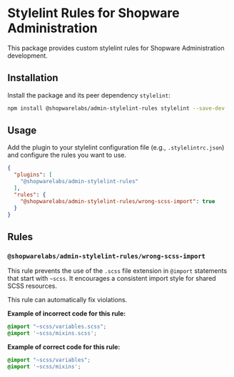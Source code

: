# Stylelint Rules for Shopware Administration

This package provides custom stylelint rules for Shopware Administration development.

## Installation

Install the package and its peer dependency `stylelint`:

```bash
npm install @shopwarelabs/admin-stylelint-rules stylelint --save-dev
```

## Usage

Add the plugin to your stylelint configuration file (e.g., `.stylelintrc.json`) and configure the rules you want to use.

```json
{
  "plugins": [
    "@shopwarelabs/admin-stylelint-rules"
  ],
  "rules": {
    "@shopwarelabs/admin-stylelint-rules/wrong-scss-import": true
  }
}
```

## Rules

### `@shopwarelabs/admin-stylelint-rules/wrong-scss-import`

This rule prevents the use of the `.scss` file extension in `@import` statements that start with `~scss`. It encourages a consistent import style for shared SCSS resources.

This rule can automatically fix violations.

**Example of incorrect code for this rule:**

```scss
@import "~scss/variables.scss";
@import '~scss/mixins.scss';
```

**Example of correct code for this rule:**

```scss
@import "~scss/variables";
@import '~scss/mixins';
```